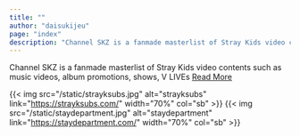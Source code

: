 ```yaml
---
title: ""
author: "daisukijeu"
page: "index"
description: "Channel SKZ is a fanmade masterlist of Stray Kids video contents such as music videos, album promotions, shows, V LIVEs"
---
```

Channel SKZ is a fanmade masterlist of Stray Kids video contents such as music videos, album promotions, shows, V LIVEs
[Read More](/about)

{{< img src="/static/strayksubs.jpg" alt="strayksubs" link="https://strayksubs.com/" width="70%" col="sb" >}}
{{< img src="/static/staydepartment.jpg" alt="staydepartment" link="https://staydepartment.com/" width="70%" col="sb" >}}
